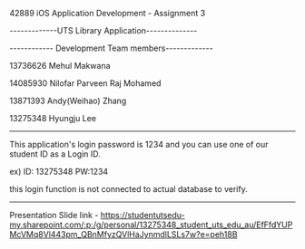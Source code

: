 42889 iOS Application Development - Assignment 3

-------------UTS Library Application--------------

------------ Development Team members-------------

13736626 Mehul Makwana

14085930 Nilofar Parveen Raj Mohamed

13871393 Andy(Weihao) Zhang

13275348 Hyungju Lee


----------------------------------------------------------------------------------------------
This application's login password is 1234 and you can use one of our student ID as a Login ID.  

ex) ID: 13275348 PW:1234


this login function is not connected to actual database to verify.

------------------------------------------------------------------------------------------------

Presentation Slide link - https://studentutsedu-my.sharepoint.com/:p:/g/personal/13275348_student_uts_edu_au/EfFfdYUPMcVMq8Vl443pm_QBnMfyzQVlHaJynmdlLSLs7w?e=peh18B
